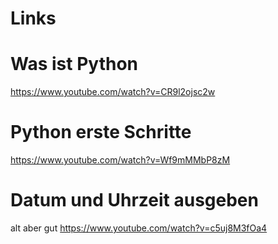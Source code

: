 # Links 

# Was ist Python

<https://www.youtube.com/watch?v=CR9l2ojsc2w>

# Python erste Schritte

<https://www.youtube.com/watch?v=Wf9mMMbP8zM>

# Datum und Uhrzeit ausgeben

alt aber gut
<https://www.youtube.com/watch?v=c5uj8M3fOa4>